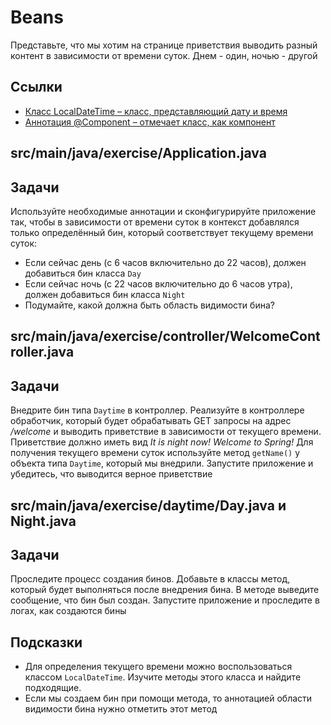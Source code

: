 # Beans

Представьте, что мы хотим на странице приветствия выводить разный контент в зависимости от времени суток. Днем - один, ночью - другой

## Ссылки

* [Класс LocalDateTime – класс, представляющий дату и время](https://docs.oracle.com/en/java/javase/11/docs/api/java.base/java/time/LocalDateTime.html)
* [Аннотация @Component – отмечает класс, как компонент](https://docs.spring.io/spring-framework/docs/current/javadoc-api/org/springframework/stereotype/Component.html)

## src/main/java/exercise/Application.java

## Задачи

Используйте необходимые аннотации и сконфигурируйте приложение так, чтобы в зависимости от времени суток в контекст добавлялся только определённый бин, который соответствует текущему времени суток:

* Если сейчас день (с 6 часов включительно до 22 часов), должен добавиться бин класса `Day`
* Если сейчас ночь (с 22 часов включительно до 6 часов утра), должен добавиться бин класса `Night`
* Подумайте, какой должна быть область видимости бина?

## src/main/java/exercise/controller/WelcomeController.java

## Задачи

Внедрите бин типа `Daytime` в контроллер. Реализуйте в контроллере обработчик, который будет обрабатывать GET запросы на адрес */welcome*  и выводить приветствие в зависимости от текущего времени. Приветствие должно иметь вид *It is night now! Welcome to Spring!*  Для получения текущего времени суток используйте метод `getName()` у объекта типа `Daytime`, который мы внедрили. Запустите приложение и убедитесь, что выводится верное приветствие

## src/main/java/exercise/daytime/Day.java и Night.java

## Задачи

Проследите процесс создания бинов. Добавьте в классы метод, который будет выполняться после внедрения бина. В методе выведите сообщение, что бин был создан. Запустите приложение и проследите в логах, как создаются бины

## Подсказки

* Для определения текущего времени можно воспользоваться классом `LocalDateTime`. Изучите методы этого класса и найдите подходящие.
* Если мы создаем бин при помощи метода, то аннотацией области видимости бина нужно отметить этот метод
